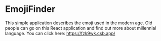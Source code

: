 # EmojiFinder
This simple application describes the emoji used in the modern age.
Old people can go on this React application and find out more about millennial language.
You can click here: https://fzk9wk.csb.app/
